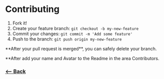 # Contributing

1.  Fork it!
2.  Create your feature branch: `git checkout -b my-new-feature`
3.  Commit your changes: `git commit -m 'Add some feature'`
4.  Push to the branch: `git push origin my-new-feature`

\*\*After your pull request is merged\*\*, you can safely delete your branch.

\*\*After add your name and Avatar to the Readme in the area Contributors.

### [<-- Back](https://github.com/mariorodeghiero/git-commands)
